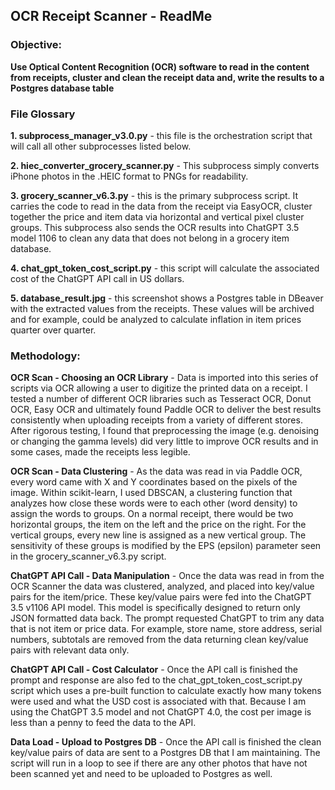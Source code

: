 ## OCR Receipt Scanner - ReadMe
### Objective:
**Use Optical Content Recognition (OCR) software to read in the content from receipts, cluster and clean the receipt data and, write the results to a Postgres database table**

### File Glossary
**1. subprocess_manager_v3.0.py** - this file is the orchestration script that will call all other subprocesses listed below.

**2. hiec_converter_grocery_scanner.py** - This subprocess simply converts iPhone photos in the .HEIC format to PNGs for readability.

**3. grocery_scanner_v6.3.py** - this is the primary subprocess script. It carries the code to read in the data from the receipt via EasyOCR, cluster together the price and item data via horizontal and vertical pixel cluster groups. This subprocess also sends the OCR results into ChatGPT 3.5 model 1106 to clean any data that does not belong in a grocery item database.

**4. chat_gpt_token_cost_script.py** - this script will calculate the associated cost of the ChatGPT API call in US dollars.

**5. database_result.jpg** - this screenshot shows a Postgres table in DBeaver with the extracted values from the receipts. These values will be archived and for example, could be analyzed to calculate inflation in item prices quarter over quarter.

### Methodology:
**OCR Scan - Choosing an OCR Library** - Data is imported into this series of scripts via OCR allowing a user to digitize the printed data on a receipt. I tested a number of different OCR libraries such as Tesseract OCR, Donut OCR, Easy OCR and ultimately found Paddle OCR to deliver the best results consistently when uploading receipts from a variety of different stores. After rigorous testing, I found that preprocessing the image (e.g. denoising or changing the gamma levels) did very little to improve OCR results and in some cases, made the receipts less legible.

**OCR Scan - Data Clustering** - As the data was read in via Paddle OCR, every word came with X and Y coordinates based on the pixels of the image. Within scikit-learn, I used DBSCAN, a clustering function that analyzes how close these words were to each other (word density) to assign the words to groups. On a normal receipt, there would be two horizontal groups, the item on the left and the price on the right. For the vertical groups, every new line is assigned as a new vertical group. The sensitivity of these groups is modified by the EPS (epsilon) parameter seen in the grocery_scanner_v6.3.py script.

**ChatGPT API Call - Data Manipulation** - Once the data was read in from the OCR Scanner the data was clustered, analyzed, and placed into key/value pairs for the item/price. These key/value pairs were fed into the ChatGPT 3.5 v1106 API model. This model is specifically designed to return only JSON formatted data back. The prompt requested ChatGPT to trim any data that is not item or price data. For example, store name, store address, serial numbers, subtotals are removed from the data returning clean key/value pairs with relevant data only.

**ChatGPT API Call - Cost Calculator** - Once the API call is finished the prompt and response are also fed to the chat_gpt_token_cost_script.py script which uses a pre-built function to calculate exactly how many tokens were used and what the USD cost is associated with that. Because I am using the ChatGPT 3.5 model and not ChatGPT 4.0, the cost per image is less than a penny to feed the data to the API.

**Data Load - Upload to Postgres DB** - Once the API call is finished the clean key/value pairs of data are sent to a Postgres DB that I am maintaining. The script will run in a loop to see if there are any other photos that have not been scanned yet and need to be uploaded to Postgres as well.
